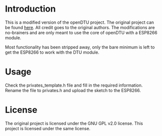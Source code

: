 # Introduction
This is a modified version of the openDTU project. The original project can be found [here](https://github.com/tbnobody/OpenDTU).
All credit goes to the original authors. The modifications are no-brainers and are only meant to use the core of openDTU with a ESP8266 module.

Most functionality has been stripped away, only the bare minimum is left to get the ESP8266 to work with the DTU module.

# Usage
Check the privates_template.h file and fill in the required information. Rename the file to privates.h and upload the sketch to the ESP8266.

# License
The original project is licensed under the GNU GPL v2.0 license. This project is licensed under the same license.